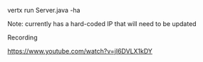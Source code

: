 
vertx run Server.java -ha


Note: currently has a hard-coded IP that will need to be updated

Recording

https://www.youtube.com/watch?v=jI6DVLX1kDY
